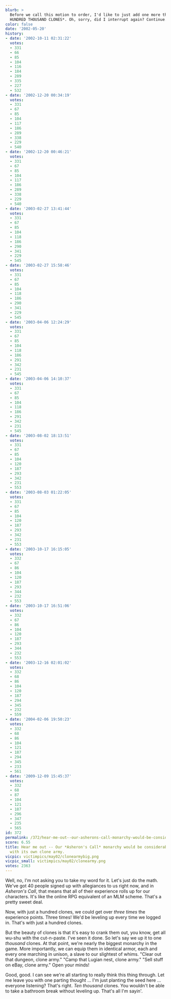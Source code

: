 ```yaml
---
blurb: >
  Before we call this motion to order, I'd like to just add one more thought. *ONE
  HUNDRED THOUSAND CLONES*. Oh, sorry, did I interrupt again? Continue.
color: false
date: '2002-05-20'
history:
- date: '2002-10-11 02:31:22'
  votes:
  - 331
  - 66
  - 85
  - 104
  - 116
  - 184
  - 289
  - 335
  - 227
  - 532
- date: '2002-12-20 00:34:19'
  votes:
  - 331
  - 67
  - 85
  - 104
  - 117
  - 186
  - 289
  - 338
  - 229
  - 540
- date: '2002-12-20 00:46:21'
  votes:
  - 331
  - 67
  - 85
  - 104
  - 117
  - 186
  - 289
  - 338
  - 229
  - 540
- date: '2003-02-27 13:41:44'
  votes:
  - 331
  - 67
  - 85
  - 104
  - 118
  - 186
  - 290
  - 341
  - 229
  - 545
- date: '2003-02-27 15:58:46'
  votes:
  - 331
  - 67
  - 85
  - 104
  - 118
  - 186
  - 290
  - 341
  - 229
  - 545
- date: '2003-04-06 12:24:29'
  votes:
  - 331
  - 67
  - 85
  - 104
  - 118
  - 186
  - 291
  - 342
  - 231
  - 545
- date: '2003-04-06 14:10:37'
  votes:
  - 331
  - 67
  - 85
  - 104
  - 118
  - 186
  - 291
  - 342
  - 231
  - 545
- date: '2003-08-02 18:13:51'
  votes:
  - 331
  - 67
  - 85
  - 104
  - 120
  - 187
  - 293
  - 342
  - 231
  - 553
- date: '2003-08-03 01:22:05'
  votes:
  - 331
  - 67
  - 85
  - 104
  - 120
  - 187
  - 293
  - 342
  - 231
  - 553
- date: '2003-10-17 16:15:05'
  votes:
  - 332
  - 67
  - 86
  - 104
  - 120
  - 187
  - 293
  - 344
  - 232
  - 553
- date: '2003-10-17 16:51:06'
  votes:
  - 332
  - 67
  - 86
  - 104
  - 120
  - 187
  - 293
  - 344
  - 232
  - 553
- date: '2003-12-16 02:01:02'
  votes:
  - 332
  - 68
  - 86
  - 104
  - 120
  - 187
  - 294
  - 345
  - 232
  - 559
- date: '2004-02-06 19:50:23'
  votes:
  - 332
  - 68
  - 86
  - 104
  - 121
  - 187
  - 294
  - 345
  - 233
  - 561
- date: '2009-12-09 15:45:37'
  votes:
  - 332
  - 68
  - 87
  - 104
  - 121
  - 187
  - 296
  - 347
  - 235
  - 565
id: 372
permalink: /372/hear-me-out--our-asherons-call-monarchy-would-be-considerably-more-powerful-with-its-own-clone-army/
score: 6.55
title: Hear me out -- Our *Asheron's Call* monarchy would be considerably more powerful
  with its own clone army.
vicpic: victimpics/may02/clonearmybig.png
vicpic_small: victimpics/may02/clonearmy.png
votes: 2363
---
```


Well, no, I'm not asking you to take my word for it. Let's just do the
math. We've got 40 people signed up with allegiances to us right now,
and in *Asheron's Call*, that means that all of their experience rolls
up for our characters. It's like the online RPG equivalent of an MLM
scheme. That's a pretty sweet deal.

Now, with just a hundred clones, we could get over *three times* the
experience points. Three times! We'd be leveling up every time we logged
in. That's with just a hundred clones.

But the beauty of clones is that it's easy to crank them out, you know,
get all wu-shu with the cut-n-paste. I've seen it done. So let's say we
up it to one *thousand* clones. At that point, we're nearly the biggest
monarchy in the game. More importantly, we can equip them in identical
armor, each and every one marching in unison, a slave to our slightest
of whims. "Clear out that dungeon, clone army." "Camp that Lugian nest,
clone army." "Sell stuff on eBay, clone army." Open your minds!

Good, good. I can see we're all starting to really think this thing
through. Let me leave you with one parting thought … I'm just planting
the seed here … everyone listening? That's right. *Ten thousand* clones.
You wouldn't be able to take a bathroom break without leveling up.
That's all I'm sayin'.
